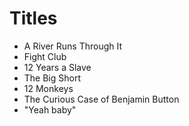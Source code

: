 # Titles

- A River Runs Through It
- Fight Club
- 12 Years a Slave
- The Big Short
- 12 Monkeys
- The Curious Case of Benjamin Button
- "Yeah baby"
